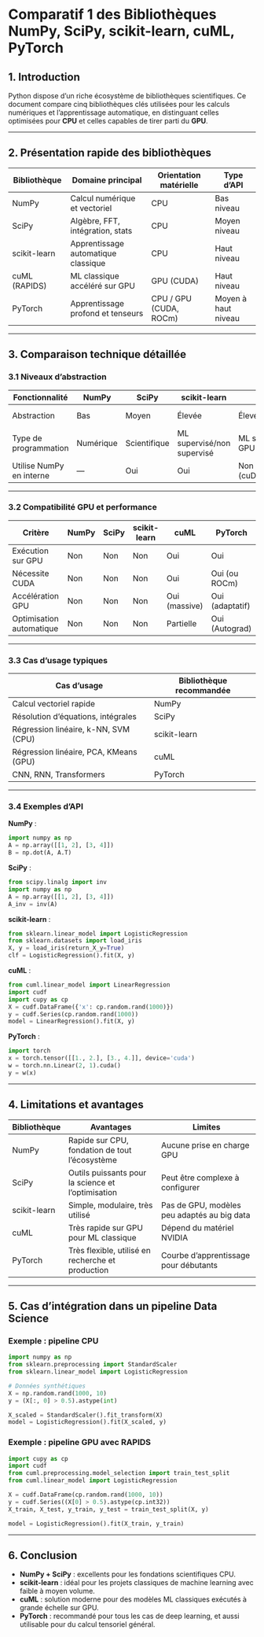 # Comparatif 1 des Bibliothèques NumPy, SciPy, scikit-learn, cuML, PyTorch

## 1. Introduction

Python dispose d’un riche écosystème de bibliothèques scientifiques. Ce document compare cinq bibliothèques clés utilisées pour les calculs numériques et l’apprentissage automatique, en distinguant celles optimisées pour **CPU** et celles capables de tirer parti du **GPU**.

---

## 2. Présentation rapide des bibliothèques

| Bibliothèque  | Domaine principal                   | Orientation matérielle | Type d’API          |
| ------------- | ----------------------------------- | ---------------------- | ------------------- |
| NumPy         | Calcul numérique et vectoriel       | CPU                    | Bas niveau          |
| SciPy         | Algèbre, FFT, intégration, stats    | CPU                    | Moyen niveau        |
| scikit-learn  | Apprentissage automatique classique | CPU                    | Haut niveau         |
| cuML (RAPIDS) | ML classique accéléré sur GPU       | GPU (CUDA)             | Haut niveau         |
| PyTorch       | Apprentissage profond et tenseurs   | CPU / GPU (CUDA, ROCm) | Moyen à haut niveau |

---

## 3. Comparaison technique détaillée

### 3.1 Niveaux d’abstraction

| Fonctionnalité           | NumPy     | SciPy        | scikit-learn               | cuML               | PyTorch             |
| ------------------------ | --------- | ------------ | -------------------------- | ------------------ | ------------------- |
| Abstraction              | Bas       | Moyen        | Élevée                     | Élevée             | Moyenne à élevée    |
| Type de programmation    | Numérique | Scientifique | ML supervisé/non supervisé | ML supervisé GPU   | Réseaux de neurones |
| Utilise NumPy en interne | —         | Oui          | Oui                        | Non (cuDF/cuArray) | Optionnel           |

---

### 3.2 Compatibilité GPU et performance

| Critère                  | NumPy | SciPy | scikit-learn | cuML          | PyTorch         |
| ------------------------ | ----- | ----- | ------------ | ------------- | --------------- |
| Exécution sur GPU        | Non   | Non   | Non          | Oui           | Oui             |
| Nécessite CUDA           | Non   | Non   | Non          | Oui           | Oui (ou ROCm)   |
| Accélération GPU         | Non   | Non   | Non          | Oui (massive) | Oui (adaptatif) |
| Optimisation automatique | Non   | Non   | Non          | Partielle     | Oui (Autograd)  |

---

### 3.3 Cas d’usage typiques

| Cas d’usage                            | Bibliothèque recommandée |
| -------------------------------------- | ------------------------ |
| Calcul vectoriel rapide                | NumPy                    |
| Résolution d’équations, intégrales     | SciPy                    |
| Régression linéaire, k-NN, SVM (CPU)   | scikit-learn             |
| Régression linéaire, PCA, KMeans (GPU) | cuML                     |
| CNN, RNN, Transformers                 | PyTorch                  |

---

### 3.4 Exemples d’API

**NumPy** :

```python
import numpy as np
A = np.array([[1, 2], [3, 4]])
B = np.dot(A, A.T)
```

**SciPy** :

```python
from scipy.linalg import inv
import numpy as np
A = np.array([[1, 2], [3, 4]])
A_inv = inv(A)
```

**scikit-learn** :

```python
from sklearn.linear_model import LogisticRegression
from sklearn.datasets import load_iris
X, y = load_iris(return_X_y=True)
clf = LogisticRegression().fit(X, y)
```

**cuML** :

```python
from cuml.linear_model import LinearRegression
import cudf
import cupy as cp
X = cudf.DataFrame({'x': cp.random.rand(1000)})
y = cudf.Series(cp.random.rand(1000))
model = LinearRegression().fit(X, y)
```

**PyTorch** :

```python
import torch
x = torch.tensor([[1., 2.], [3., 4.]], device='cuda')
w = torch.nn.Linear(2, 1).cuda()
y = w(x)
```

---

## 4. Limitations et avantages

| Bibliothèque | Avantages                                          | Limites                                     |
| ------------ | -------------------------------------------------- | ------------------------------------------- |
| NumPy        | Rapide sur CPU, fondation de tout l’écosystème     | Aucune prise en charge GPU                  |
| SciPy        | Outils puissants pour la science et l’optimisation | Peut être complexe à configurer             |
| scikit-learn | Simple, modulaire, très utilisé                    | Pas de GPU, modèles peu adaptés au big data |
| cuML         | Très rapide sur GPU pour ML classique              | Dépend du matériel NVIDIA                   |
| PyTorch      | Très flexible, utilisé en recherche et production  | Courbe d’apprentissage pour débutants       |

---

## 5. Cas d’intégration dans un pipeline Data Science

### Exemple : pipeline CPU

```python
import numpy as np
from sklearn.preprocessing import StandardScaler
from sklearn.linear_model import LogisticRegression

# Données synthétiques
X = np.random.rand(1000, 10)
y = (X[:, 0] > 0.5).astype(int)

X_scaled = StandardScaler().fit_transform(X)
model = LogisticRegression().fit(X_scaled, y)
```

### Exemple : pipeline GPU avec RAPIDS

```python
import cupy as cp
import cudf
from cuml.preprocessing.model_selection import train_test_split
from cuml.linear_model import LogisticRegression

X = cudf.DataFrame(cp.random.rand(1000, 10))
y = cudf.Series((X[0] > 0.5).astype(cp.int32))
X_train, X_test, y_train, y_test = train_test_split(X, y)

model = LogisticRegression().fit(X_train, y_train)
```

---

## 6. Conclusion

* **NumPy + SciPy** : excellents pour les fondations scientifiques CPU.
* **scikit-learn** : idéal pour les projets classiques de machine learning avec faible à moyen volume.
* **cuML** : solution moderne pour des modèles ML classiques exécutés à grande échelle sur GPU.
* **PyTorch** : recommandé pour tous les cas de deep learning, et aussi utilisable pour du calcul tensoriel général.
